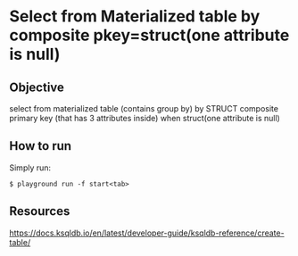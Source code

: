 # Select from Materialized table by composite pkey=struct(one attribute is null)

## Objective

select from materialized table (contains group by) by STRUCT composite primary key (that has 3 attributes inside) when struct(one attribute is null)


## How to run

Simply run:

```
$ playground run -f start<tab>
```

## Resources
https://docs.ksqldb.io/en/latest/developer-guide/ksqldb-reference/create-table/
